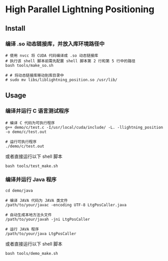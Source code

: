 # High Parallel Lightning Positioning

## Install

### 编译 .so 动态链接库，并放入库环境路径中

```shell
# 使用 nvcc 将 CUDA 代码编译成 .so 动态链接库
# 执行该 shell 脚本前需先配置 shell 脚本第 2 行和第 5 行中的路径
bash tools/make_so.sh

# # 将动态链接库移动到库目录中
# sudo mv libs/liblightning_position.so /usr/lib/
```

## Usage

### 编译并运行 C 语言测试程序

```shell
# 编译 C 代码为可执行程序
g++ demo/c/test.c -I/usr/local/cuda/include/ -L. -llightning_position -o demo/c/test.out

# 运行可执行程序
./demo/c/test.out
```

或者直接运行以下 shell 脚本

```shell
bash tools/test_make.sh
```

### 编译并运行 Java 程序

```shell
cd demo/java

# 编译 JAVA 代码为 JAVA 类文件
/path/to/your/javac -encoding UTF-8 LtgPosCaller.java

# 自动生成本地方法头文件
/path/to/your/javah -jni LtgPosCaller

# 运行 JAVA 程序
/path/to/your/java LtgPosCaller
```

或者直接运行以下 shell 脚本

```shell
bash tools/demo_make.sh
```
